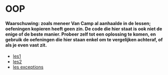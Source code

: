 # OOP
#### Waarschuwing: zoals meneer Van Camp al aanhaalde in de lessen; oefeningen kopieren heeft geen zin. De code die hier staat is ook niet de enige of de beste manier. Probeer zelf tot een oplossing te komen, en gebruik de oefeningen die hier staan enkel om te vergelijken achteraf, of als je even vast zit.
- [les1](les1.md)
- [les2](les2.md)
- [les exceptions](lesexceptions.md)
